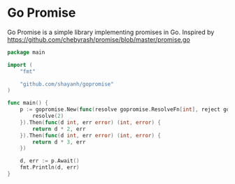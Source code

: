 # Go Promise

Go Promise is a simple library implementing promises in Go. 
Inspired by https://github.com/chebyrash/promise/blob/master/promise.go

```go
package main

import (
	"fmt"

	"github.com/shayanh/gopromise"
)

func main() {
	p := gopromise.New(func(resolve gopromise.ResolveFn[int], reject gopromise.RejectFn) {
		resolve(2)
	}).Then(func(d int, err error) (int, error) {
		return d * 2, err
	}).Then(func(d int, err error) (int, error) {
		return d * 3, err
	})

	d, err := p.Await()
	fmt.Println(d, err)
}
```